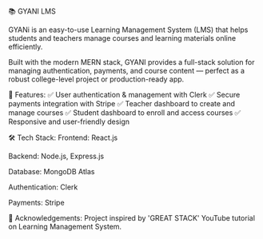 📚 GYANI LMS

GYANi is an easy-to-use Learning Management System (LMS) that helps students and teachers manage courses and learning materials online efficiently.

Built with the modern MERN stack, GYANI provides a full-stack solution for managing authentication, payments, and course content — perfect as a robust college-level project or production-ready app.

🔷 Features: 
✅ User authentication & management with Clerk
✅ Secure payments integration with Stripe
✅ Teacher dashboard to create and manage courses
✅ Student dashboard to enroll and access courses
✅ Responsive and user-friendly design

🛠️ Tech Stack:
Frontend: React.js

Backend: Node.js, Express.js

Database: MongoDB Atlas

Authentication: Clerk

Payments: Stripe

📖 Acknowledgements:
Project inspired by 'GREAT STACK' YouTube tutorial on Learning Management System.
